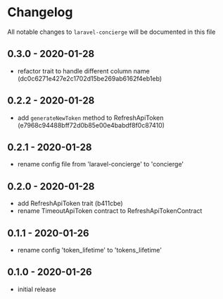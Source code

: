 # Changelog

All notable changes to `laravel-concierge` will be documented in this file

## 0.3.0 - 2020-01-28

- refactor trait to handle different column name (dc0c6271e427e2c1702d15be269ab6162f4eb1eb)

## 0.2.2 - 2020-01-28

- add `generateNewToken` method to RefreshApiToken (e7968c94488bff72d0b85e00e4babdf8f0c87410)

## 0.2.1 - 2020-01-28

- rename config file from 'laravel-concierge' to 'concierge'

## 0.2.0 - 2020-01-28

- add RefreshApiToken trait (b411cbe)
- rename TimeoutApiToken contract to RefreshApiTokenContract

## 0.1.1 - 2020-01-26

- rename config 'token_lifetime' to 'tokens_lifetime'

## 0.1.0 - 2020-01-26

- initial release
